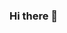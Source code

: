 ### Hi there 👋

<!--
**RJ33333/RJ33333** is a ✨ _special_ ✨ repository because its `README.md` (this file) appears on your GitHub profile.

Here are some ideas to get you started:

- 🔭 I’m currently working on getting my Electrical Engineering Degree.
- 🌱 I’m currently learning how to code.
- 👯 I’m looking to collaborate on ...
- 🤔 I’m looking for help with ...
- 💬 Ask me about golfing
- 📫 How to reach me: ...
- 😄 Pronouns: ...
- ⚡ Fun fact: ...
-->
